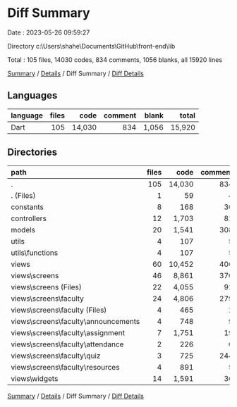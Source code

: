 # Diff Summary

Date : 2023-05-26 09:59:27

Directory c:\\Users\\shahe\\Documents\\GitHub\\front-end\\lib

Total : 105 files,  14030 codes, 834 comments, 1056 blanks, all 15920 lines

[Summary](results.md) / [Details](details.md) / Diff Summary / [Diff Details](diff-details.md)

## Languages
| language | files | code | comment | blank | total |
| :--- | ---: | ---: | ---: | ---: | ---: |
| Dart | 105 | 14,030 | 834 | 1,056 | 15,920 |

## Directories
| path | files | code | comment | blank | total |
| :--- | ---: | ---: | ---: | ---: | ---: |
| . | 105 | 14,030 | 834 | 1,056 | 15,920 |
| . (Files) | 1 | 59 | 4 | 4 | 67 |
| constants | 8 | 168 | 30 | 36 | 234 |
| controllers | 12 | 1,703 | 81 | 326 | 2,110 |
| models | 20 | 1,541 | 308 | 164 | 2,013 |
| utils | 4 | 107 | 5 | 10 | 122 |
| utils\\functions | 4 | 107 | 5 | 10 | 122 |
| views | 60 | 10,452 | 406 | 516 | 11,374 |
| views\\screens | 46 | 8,861 | 370 | 418 | 9,649 |
| views\\screens (Files) | 22 | 4,055 | 91 | 199 | 4,345 |
| views\\screens\\faculty | 24 | 4,806 | 279 | 219 | 5,304 |
| views\\screens\\faculty (Files) | 4 | 465 | 2 | 26 | 493 |
| views\\screens\\faculty\\announcements | 4 | 748 | 9 | 44 | 801 |
| views\\screens\\faculty\\assignment | 7 | 1,751 | 19 | 62 | 1,832 |
| views\\screens\\faculty\\attendance | 2 | 226 | 0 | 12 | 238 |
| views\\screens\\faculty\\quiz | 3 | 725 | 244 | 35 | 1,004 |
| views\\screens\\faculty\\resources | 4 | 891 | 5 | 40 | 936 |
| views\\widgets | 14 | 1,591 | 36 | 98 | 1,725 |

[Summary](results.md) / [Details](details.md) / Diff Summary / [Diff Details](diff-details.md)